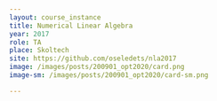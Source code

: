 ```yaml
---
layout: course_instance
title: Numerical Linear Algebra
year: 2017
role: TA
place: Skoltech
site: https://github.com/oseledets/nla2017
image: /images/posts/200901_opt2020/card.png
image-sm: /images/posts/200901_opt2020/card-sm.png

---
```

